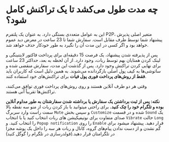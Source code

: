 # چه مدت طول می‌کشد تا یک تراکنش کامل شود؟

این به عوامل متعددی بستگی دارد. به عنوان یک پلتفرم P2P، متغیر اصلی پذیرش پیشنهاد شما توسط طرف مقابل است. سفارش شما تا 23 ساعت در معرض دید عموم خواهد بود و اگر کسی در این مدت آن را نگیرد به طور خودکار حذف خواهد شد.

پس از پذیرفته شدن پیشنهاد، یک فرصت 15 دقیقه‌ای برای پرداخت فاکتور لایتنینگی و لینک کردن همتایان بهم توسط ربات، وجود دارد. از آن لحظه به بعد، حداکثر 23 ساعت برای نهایی کردن تراکنش وجود دارد. پس از گذشت این مدت، سفارش منقضی شده و ساتوشی‌ها به کیف پول اصلی بازگردانده می‌شوند. به همین دلیل است که کاربران باید **فقط از روش‌های پرداخت فوری پول فیات** برای تراکنش‌های خود استفاده کنند.

وقتی هر دو طرف آنلاین هستند و روی روش‌های پرداخت فوری توافق می‌کنند، تراکنش‌ها تقریباً آنی هستند.

**نکته: پس از ثبت برداشتن یک سفارش یا برداشته شدن سفارشتان به طور مداوم آنلاین بوده و تلگرام خود را چک کنید.** برای راحتی میتوانید با باز کردن ربات از منو سه نقطه بالا سمت راست وارد سربرگ `Mute` و سپس بخش `Customize` شده و در قسمت `Sound` یک صدای متفاوت برای نوتیفیکیشن های ربات انتخاب کنید یا با انتخاب `Vibrate` حالت `Long` را انتخاب کنید. و `Popup notification` را روی `Enable` قرار دهید.
پیشنهاد میشود برای گم نشدن و از دست ندادن پیام‌های گروه، کانال و ربات هر سه را داخل یک پوشه مجزا در تلگرامتان قرار دهید.(فولدرسازی در تلگرام را گوگل کنید)
